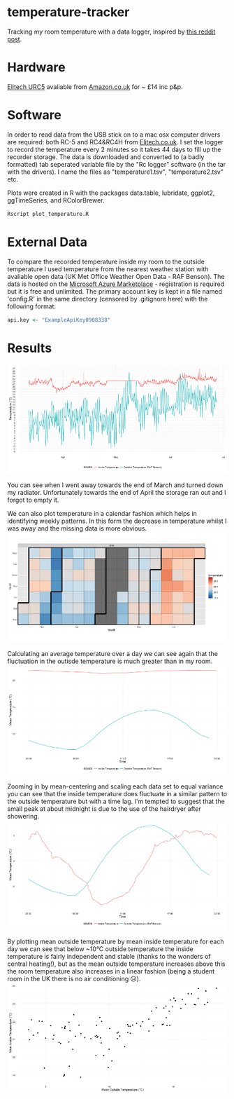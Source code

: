 # temperature-tracker
Tracking my room temperature with a data logger, inspired by [this reddit post](https://www.reddit.com/r/dataisbeautiful/comments/47xgos/how_cold_is_my_nyc_apartment_oc/).

# Hardware
[Elitech URC5](http://www.elitech.uk.com/temperature_logger/Elitech_USB_Temperature_Data_logger_RC_5_147.html) avaliable from [Amazon.co.uk](https://www.amazon.co.uk/dp/B00MQSCZF2/) for ~ £14 inc p&p.

# Software
In order to read data from the USB stick on to a mac osx computer drivers are required: both RC-5 and RC4&RC4H from [Elitech.co.uk](http://www.elitech.uk.com/software.html).
I set the logger to record the temperature every 2 minutes so it takes 44 days to fill up the recorder storage. The data is downloaded and converted to (a badly formatted) tab seperated variable file by the "Rc logger" software (in the tar with the drivers). I name the files as "temperature1.tsv", "temperature2.tsv" etc.

Plots were created in R with the packages data.table, lubridate, ggplot2, ggTimeSeries, and RColorBrewer.
```bash
Rscript plot_temperature.R
```

# External Data
To compare the recorded temperature inside my room to the outside temperature I used temperature from the nearest weather station with avaliable open data (UK Met Office Weather Open Data - RAF Benson). The data is hosted on the [Microsoft Azure Marketplace](https://datamarket.azure.com/dataset/datagovuk/metofficeweatheropendata) - registration is required but it is free and unlimited. The primary account key is kept in a file named 'config.R' in the same directory (censored by .gitignore here) with the following format:

```R
api.key <- "ExampleApiKey0908338"
```

# Results

![Plot of Temperature over Time](plots/temperature.png)

You can see when I went away towards the end of March and turned down my radiator. Unfortunately towards the end of April the storage ran out and I forgot to empty it.

We can also plot temperature in a calendar fashion which helps in identifying weekly patterns. In this form the decrease in temperature whilst I was away and the missing data is more obvious.
![Plot of Temperature over Time](plots/temperature_calendar.png)

Calculating an average temperature over a day we can see again that the fluctuation in the outisde temperature is much greater than in my room.
![Plot of Temperature over Time](plots/daily_temperature.png)

Zooming in by mean-centering and scaling each data set to equal variance you can see that the inside temperature does fluctuate in a similar pattern to the outside temperature but with a time lag. I'm tempted to suggest that the small peak at about midnight is due to the use of the hairdryer after showering.
![Plot of Temperature over Time](plots/daily_temperature_scaled.png)

By plotting mean outside temperature by mean inside temperature for each day we can see that below ~10°C outside temperature the inside temperature is fairly independent and stable (thanks to the wonders of central heating!), but as the mean outside temperature increases above this the room temperature also increases in a linear fashion (being a student room in the UK there is no air conditioning ☹).
![Plot of Temperature over Time](plots/temperature_regression.png)